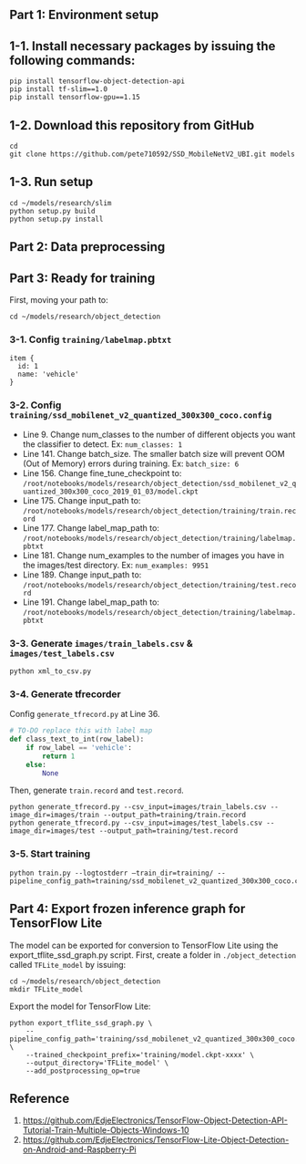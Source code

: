 ## Part 1: Environment setup  
## 1-1. Install necessary packages by issuing the following commands:  
```shell
pip install tensorflow-object-detection-api
pip install tf-slim==1.0
pip install tensorflow-gpu==1.15
```  

## 1-2. Download this repository from GitHub  
```shell
cd
git clone https://github.com/pete710592/SSD_MobileNetV2_UBI.git models
```  

## 1-3. Run setup  
```shell
cd ~/models/research/slim
python setup.py build
python setup.py install
```  

## Part 2: Data preprocessing  

## Part 3: Ready for training  
First, moving your path to:  
```shell
cd ~/models/research/object_detection
```  

### 3-1. Config ```training/labelmap.pbtxt```  
```
item {
  id: 1
  name: 'vehicle'
}
```  

### 3-2. Config ```training/ssd_mobilenet_v2_quantized_300x300_coco.config```  
 - Line 9. Change num_classes to the number of different objects you want the classifier to detect. Ex: ```num_classes: 1```  
 - Line 141. Change batch_size. The smaller batch size will prevent OOM (Out of Memory) errors during training. Ex: ```batch_size: 6```  
 - Line 156. Change fine_tune_checkpoint to: ```/root/notebooks/models/research/object_detection/ssd_mobilenet_v2_quantized_300x300_coco_2019_01_03/model.ckpt```  
 - Line 175. Change input_path to: ```/root/notebooks/models/research/object_detection/training/train.record```  
 - Line 177. Change label_map_path to: ```/root/notebooks/models/research/object_detection/training/labelmap.pbtxt```  
 - Line 181. Change num_examples to the number of images you have in the images/test directory. Ex: ```num_examples: 9951```  
 - Line 189. Change input_path to: ```/root/notebooks/models/research/object_detection/training/test.record```  
 - Line 191. Change label_map_path to: ```/root/notebooks/models/research/object_detection/training/labelmap.pbtxt```  

### 3-3. Generate ```images/train_labels.csv``` & ```images/test_labels.csv```  
```shell
python xml_to_csv.py
```  

### 3-4. Generate tfrecorder  
Config ```generate_tfrecord.py``` at Line 36.  
```python
# TO-DO replace this with label map
def class_text_to_int(row_label):
    if row_label == 'vehicle':
        return 1
    else:
        None
```  

Then, generate ```train.record``` and ```test.record```.  
```shell
python generate_tfrecord.py --csv_input=images/train_labels.csv --image_dir=images/train --output_path=training/train.record
python generate_tfrecord.py --csv_input=images/test_labels.csv --image_dir=images/test --output_path=training/test.record
```  

### 3-5. Start training  
```shell
python train.py --logtostderr –train_dir=training/ --pipeline_config_path=training/ssd_mobilenet_v2_quantized_300x300_coco.config
```  

## Part 4: Export frozen inference graph for TensorFlow Lite  
The model can be exported for conversion to TensorFlow Lite using the export_tflite_ssd_graph.py script. First, create a folder in ```./object_detection``` called ```TFLite_model``` by issuing:  
```shell
cd ~/models/research/object_detection
mkdir TFLite_model
```  

Export the model for TensorFlow Lite:  
```shell
python export_tflite_ssd_graph.py \
    --pipeline_config_path='training/ssd_mobilenet_v2_quantized_300x300_coco.config' \
    --trained_checkpoint_prefix='training/model.ckpt-xxxx' \
    --output_directory='TFLite_model' \
    --add_postprocessing_op=true
```  

## Reference  
1. https://github.com/EdjeElectronics/TensorFlow-Object-Detection-API-Tutorial-Train-Multiple-Objects-Windows-10  
2. https://github.com/EdjeElectronics/TensorFlow-Lite-Object-Detection-on-Android-and-Raspberry-Pi  